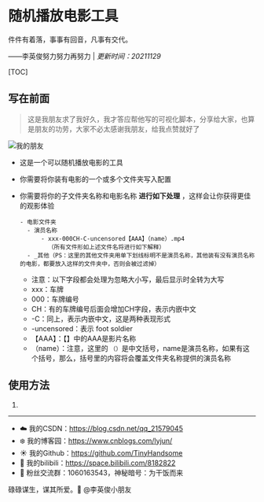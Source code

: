 # 随机播放电影工具

件件有着落，事事有回音，凡事有交代。

——李英俊努力努力再努力 | *更新时间：20211129*

[TOC]

## 写在前面

> 这是我朋友求了我好久，我才答应帮他写的可视化脚本，分享给大家，也算是朋友的功劳，大家不必太感谢我朋友，给我点赞就好了

![我的朋友](https://img-blog.csdnimg.cn/2b3fe42a5c384a059013690f8d1a5333.png)

- 这是一个可以随机播放电影的工具

- 你需要将你装有电影的一个或多个文件夹写入配置

- 你需要将你的子文件夹名称和电影名称 **进行如下处理** ，这样会让你获得更佳的观影体验

  ```
  - 电影文件夹
  	- 演员名称
  		- xxx-000CH-C-uncensored【AAA】（name）.mp4
  		  （所有文件形如上述文件名将进行如下解释）
  	- _其他（PS：这里的其他文件夹用单下划线标明不是演员名称，其他装有没有演员名称的电影，都要放入这样的文件夹中，否则会被过滤掉）
  ```

  - 注意：以下字段都会处理为忽略大小写，最后显示时全转为大写
  - xxx：车牌
  - 000：车牌编号
  - CH：有的车牌编号后面会增加CH字段，表示内嵌中文
  - -C：同上，表示内嵌中文，这是两种表现形式
  - -uncensored：表示 foot soldier
  - 【AAA】：【】中的AAA是影片名称
  - （name）：注意，这里的 `（）`是中文括号，name是演员名称，如果有这个括号，那么，括号里的内容将会覆盖文件夹名称提供的演员名称

## 使用方法

1. 












------

- :cloud: 我的CSDN：https://blog.csdn.net/qq_21579045
- :snowflake: 我的博客园：https://www.cnblogs.com/lyjun/
- :sunny: 我的Github：https://github.com/TinyHandsome
- :rainbow: 我的bilibili：https://space.bilibili.com/8182822
- :penguin: 粉丝交流群：1060163543，神秘暗号：为干饭而来

碌碌谋生，谋其所爱。:ocean:              @李英俊小朋友

